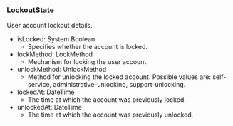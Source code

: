 ### LockoutState
User account lockout details.

- isLocked: System.Boolean
  - Specifies whether the account is locked.
- lockMethod: LockMethod
  - Mechanism for locking the user account.
- unlockMethod: UnlockMethod
  - Method for unlocking the locked account. Possible values are: self-service, administrative-unlocking, support-unlocking.
- lockedAt: DateTime
  - The time at which the account was previously locked.
- unlockedAt: DateTime
  - The time at which the account was previously unlocked.
